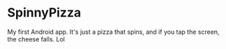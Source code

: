 # SpinnyPizza

My first Android app. It's just a pizza that spins, and if you tap the screen, the cheese falls. Lol
